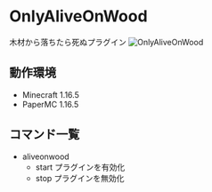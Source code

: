 # OnlyAliveOnWood
木材から落ちたら死ぬプラグイン
![OnlyAliveOnWood](https://user-images.githubusercontent.com/85203258/121373388-fe52d800-c979-11eb-9df6-ac5bb0377d0a.png)
## 動作環境
- Minecraft 1.16.5
- PaperMC 1.16.5

## コマンド一覧
- aliveonwood
	- start
	プラグインを有効化
	- stop
	プラグインを無効化
	
